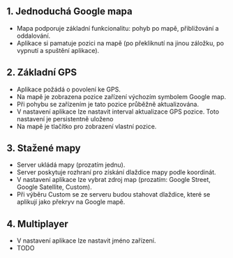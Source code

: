 ## 1. Jednoduchá Google mapa
- Mapa podporuje základní funkcionalitu: pohyb po mapě, přibližování a oddalování.
- Aplikace si pamatuje pozici na mapě (po překliknutí na jinou záložku, po vypnutí a spuštění aplikace).

## 2. Základní GPS
- Aplikace požádá o povolení ke GPS.
- Na mapě je zobrazena pozice zařízení výchozím symbolem Google map.
- Při pohybu se zařízením je tato pozice průběžně aktualizována.
- V nastavení aplikace lze nastavit interval aktualizace GPS pozice. Toto nastavení je persistentně uloženo
- Na mapě je tlačítko pro zobrazení vlastní pozice.

## 3. Stažené mapy
- Server ukládá mapy (prozatím jednu).
- Server poskytuje rozhraní pro získání dlaždice mapy podle koordinát.
- V nastavení aplikace lze vybrat zdroj map (prozatím: Google Street, Google Satellite, Custom).
- Při výběru Custom se ze serveru budou stahovat dlaždice, které se aplikují jako překryv na Google mapě.

## 4. Multiplayer
- V nastavení aplikace lze nastavit jméno zařízení.
- TODO
